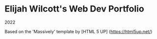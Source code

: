 # Elijah Wilcott's Web Dev Portfolio

2022

Based on the 'Massively' template by [HTML 5 UP] (https://html5up.net/)
